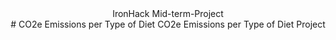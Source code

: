 <center> IronHack Mid-term-Project <center/>
# CO2e Emissions per Type of Diet 
CO2e Emissions per Type of Diet Project
